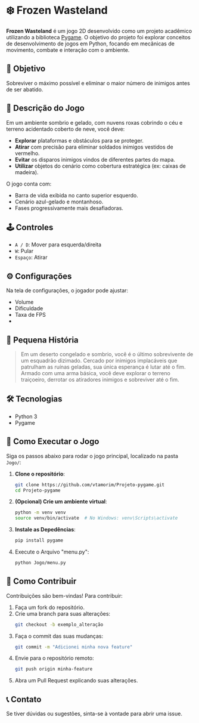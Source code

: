 # ❄️ Frozen Wasteland

**Frozen Wasteland** é um jogo 2D desenvolvido como um projeto acadêmico utilizando a biblioteca [Pygame](https://www.pygame.org/). O objetivo do projeto foi explorar conceitos de desenvolvimento de jogos em Python, focando em mecânicas de movimento, combate e interação com o ambiente.

## 🧊 Objetivo

Sobreviver o máximo possível e eliminar o maior número de inimigos antes de ser abatido.

## 📝 Descrição do Jogo

Em um ambiente sombrio e gelado, com nuvens roxas cobrindo o céu e terreno acidentado coberto de neve, você deve:

- **Explorar** plataformas e obstáculos para se proteger.
- **Atirar** com precisão para eliminar soldados inimigos vestidos de vermelho.
- **Evitar** os disparos inimigos vindos de diferentes partes do mapa.
- **Utilizar** objetos do cenário como cobertura estratégica (ex: caixas de madeira).

O jogo conta com:
- Barra de vida exibida no canto superior esquerdo.
- Cenário azul-gelado e montanhoso.
- Fases progressivamente mais desafiadoras.

## 🕹️ Controles

- `A / D`: Mover para esquerda/direita  
- `W`: Pular  
- `Espaço`: Atirar  

## ⚙️ Configurações

Na tela de configurações, o jogador pode ajustar:
- Volume
- Dificuldade
- Taxa de FPS
- 
## 📜 Pequena História

> Em um deserto congelado e sombrio, você é o último sobrevivente de um esquadrão dizimado. Cercado por inimigos implacáveis que patrulham as ruínas geladas, sua única esperança é lutar até o fim. Armado com uma arma básica, você deve explorar o terreno traiçoeiro, derrotar os atiradores inimigos e sobreviver até o fim.

## 🛠 Tecnologias

- Python 3
- Pygame


## 🚀 Como Executar o Jogo

Siga os passos abaixo para rodar o jogo principal, localizado na pasta `Jogo/`:

1. **Clone o repositório**:
   ```bash
   git clone https://github.com/vtamorim/Projeto-pygame.git
   cd Projeto-pygame
2. **(Opcional) Crie um ambiente virtual**:
    ```bash
    python -m venv venv
    source venv/bin/activate  # No Windows: venv\Scripts\activate
3. **Instale as Depedências**:
    ```bash
    pip install pygame
4. Execute o Arquivo "menu.py":
    ```bash
    python Jogo/menu.py
## 🤝 Como Contribuir

Contribuições são bem-vindas! Para contribuir:
1. Faça um fork do repositório.
2. Crie uma branch para suas alterações:
    ```bash
    git checkout -b exemplo_alteração

3. Faça o commit das suas mudanças:
    ```bash
   git commit -m "Adicionei minha nova feature"
4. Envie para o repositório remoto:
    ```bash
    git push origin minha-feature
5. Abra um Pull Request explicando suas alterações.

## 📞 Contato
Se tiver dúvidas ou sugestões, sinta-se à vontade para abrir uma issue.
